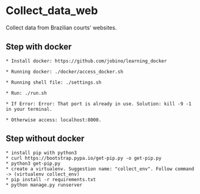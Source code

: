 # Collect_data_web

Collect data from Brazilian courts' websites.

## Step with docker

    * Install docker: https://github.com/jobino/learning_docker

    * Running docker: ./docker/access_docker.sh
  
    * Running shell file: ./settings.sh

    * Run: ./run.sh

    * If Error: Error: That port is already in use. Solution: kill -9 -1 in your terminal.

    * Otherwise access: localhost:8000.

## Step without docker

    * install pip with python3
    * curl https://bootstrap.pypa.io/get-pip.py -o get-pip.py
    * python3 get-pip.py
    * create a virtualenv. Suggestion name: "collect_env". Follow command -> (virtualenv collect_env)
    * pip install -r requirements.txt
    * python manage.py runserver
